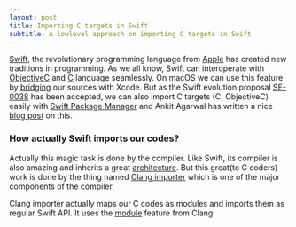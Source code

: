 ```yaml
---
layout: post
title: Importing C targets in Swift
subtitle: A lowlevel approach on importing C targets in Swift
---
```

[Swift](https://swift.org/), the revolutionary programming language from [Apple](http://www.apple.com/) has created new traditions in programming. As we all know, Swift can interoperate with [ObjectiveC](https://en.wikipedia.org/wiki/Objective-C) and [C](https://en.wikipedia.org/wiki/C_(programming_language)) language seamlessly. On macOS we can use this feature by [bridging](https://developer.apple.com/library/ios/documentation/Swift/Conceptual/BuildingCocoaApps/MixandMatch.html#//apple_ref/doc/uid/TP40014216-CH10-ID122) our sources with Xcode. But as the Swift evolution proposal [SE-0038](https://github.com/apple/swift-evolution/blob/master/proposals/0038-swiftpm-c-language-targets.md) has been accepted, we can also import C targets (C, ObjectiveC) easily with [Swift Package Manager](https://swift.org/package-manager/) and Ankit Agarwal has written a nice [blog post](https://ankit.im/swift/2016/05/21/creating-objc-cpp-packages-with-swift-package-manager/) on this.

### How actually Swift imports our codes?
Actually this magic task is done by the compiler. Like Swift, its compiler is also amazing and inherits a great [architecture](https://swift.org/compiler-stdlib/#compiler-architecture). But this great(to C coders) work is done by the thing named [Clang importer](https://github.com/apple/swift/tree/master/lib/ClangImporter) which is one of the major components of the compiler.

Clang importer actually maps our C codes as modules and imports them as regular Swift API. It uses the [module](http://clang.llvm.org/docs/Modules.html) feature from Clang.
